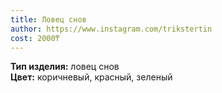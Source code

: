 ```yaml
---
title: Ловец снов
author: https://www.instagram.com/trikstertin
cost: 2000₸
---
```

**Тип изделия:** ловец снов  
**Цвет:** коричневый, красный, зеленый  